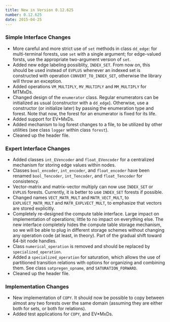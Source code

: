 ```yaml
---
title: New in Version 0.12.625
number: 0.12.625
date: 2015-04-25 
---
```


### Simple Interface Changes

* More careful and more strict use of ```set``` methods in class ```dd_edge```:
    for multi-terminal forests, use ```set``` with a single argument; for
    edge-valued forsts, use the appropriate two-argument version of ```set```.
* Added new edge labeling possiblity, ```INDEX_SET```.
    From now on, this should be used instead of ```EVPLUS``` whenever an
    indexed set is constructed with operation ```CONVERT_TO_INDEX_SET```,
    otherwise the library will throw an exception.
* Added operations ```VM_MULTIPLY```, ```MV_MULTIPLY``` and ```MM_MULTIPLY```
    for MTMxDs.
* Changed design of the ```enumerator``` class.
    Regular enumerators can be initialized as usual (constructor with a
    ```dd_edge```).  Otherwise, use a constructor (or initialize later) by
    passing the enumeration type and forest.  Note that now, the forest for an
    enumerator is fixed for its life.
* Added support for EV*MxDs.
* Added mechanism to log forest changes to a file,
    to be utilized by other utilities (see class ```logger``` within class
    ```forest```).
* Cleaned up the header file.


### Expert Interface Changes

* Added classes ```int_EVencoder``` and ```float_EVencoder```
      for a centralized mechanism for storing edge values within nodes.
* Classes ```bool_encoder```, ```int_encoder```, and
      ```float_encoder``` have been renamed ```bool_Tencoder```,
      ```int_Tencoder```, and ```float_Tencoder``` for consistency.
* Vector-matrix and matrix-vector multiply can now use
       ```INDEX_SET``` or ```EVPLUS``` forests.
       Currently, it is better to use ```INDEX_SET```
       forests if possible.
* Changed names ```VECT_MATR_MULT``` and ```MATR_VECT_MULT```,
      to ```EXPLVECT_MATR_MULT``` and ```MATR_EXPLVECT_MULT```,
      to emphasize that vectors are stored explicitly.
* Completely re-designed the compute table interface.
      Large impact on implementation of operations;
      little to no impact on everything else.
      The new interface completely hides the compute table
      storage mechanism, so we will be able to plug in different
      storage schemes without changing any operation code
      (at least, in theory).
      Part of the gradual shift toward 64-bit node handles.
* Class ```numerical_operation``` is removed and should be
      replaced by ```specialized_operation```.
* Added a ```specialized_operation``` for saturation,
       which allows the use of partitioned transition relations
       with options for organizing and combining them.
       See class ```satpregen_opname```,
       and ```SATURATION_FORWARD```.
* Cleaned up the header file.


### Implementation Changes

* New implementation of ```COPY```.
        It should now be possible to copy between almost any two 
        forests over the same domain
        (assuming they are either both for sets, or both for relations).
* Added test applications for ```COPY```, and EV*MxDs.

